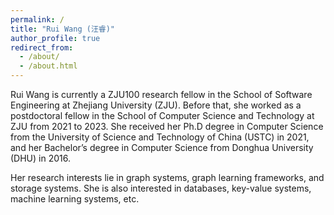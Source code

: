 ```yaml
---
permalink: /
title: "Rui Wang (汪睿)"
author_profile: true
redirect_from: 
  - /about/
  - /about.html
---
```


Rui Wang is currently a ZJU100 research fellow in the School of Software Engineering at Zhejiang University (ZJU). Before that, she worked as a postdoctoral fellow in the School of Computer Science and Technology at ZJU from 2021 to 2023. She received her Ph.D degree in Computer Science from the University of Science and Technology of China (USTC) in 2021,  and her Bachelor’s degree in Computer Science from Donghua University (DHU) in 2016. 

Her research interests lie in graph systems, graph learning frameworks, and storage systems. She is also interested in databases, key-value systems, machine learning systems, etc.
